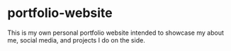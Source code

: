 # portfolio-website
This is my own personal portfolio website intended to showcase my about me, social media, and projects I do on the side. 

